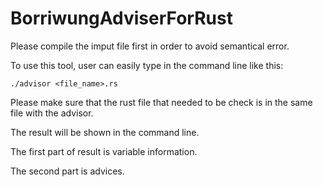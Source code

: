# BorriwungAdviserForRust

Please compile the imput file first in order to avoid semantical error.

To use this tool, user can easily type in the command line like this:

	./advisor <file_name>.rs

Please make sure that the rust file that needed to be check is in the same file with the advisor.

The result will be shown in the command line.

The first part of result is variable information.

The second part is advices.
